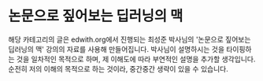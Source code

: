 # 논문으로 짚어보는 딥러닝의 맥
해당 카테고리의 글은 edwith.org에서 진행되는 최성준 박사님의 '논문으로 짚어보는 딥러닝의 맥' 강의의 자료를 사용해 만들어집니다. 박사님이 설명하시는 것을 타이핑하는 것을 일차적인 목적으로 하며, 제 이해도에 따라 부연적인 설명을 추가할 생각입니다. 순전히 저의 이해의 목적으로 하는 것이라, 중간중간 생략이 있을 수 있습니다.
